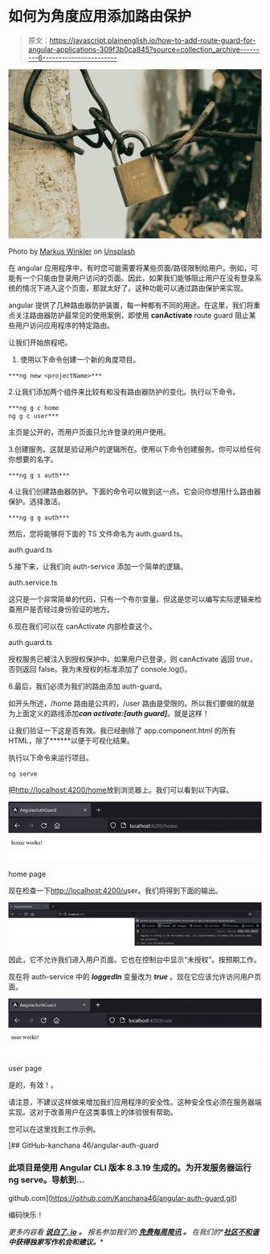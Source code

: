 # 如何为角度应用添加路由保护

> 原文：<https://javascript.plainenglish.io/how-to-add-route-guard-for-angular-applications-309f3b0ca845?source=collection_archive---------6----------------------->

![](img/7f87b9dfd1c713015e314993d3b5eacd.png)

Photo by [Markus Winkler](https://unsplash.com/@markuswinkler?utm_source=unsplash&utm_medium=referral&utm_content=creditCopyText) on [Unsplash](https://unsplash.com/s/photos/protect?utm_source=unsplash&utm_medium=referral&utm_content=creditCopyText)

在 angular 应用程序中，有时您可能需要将某些页面/路径限制给用户。例如，可能有一个只能由登录用户访问的页面。因此，如果我们能够阻止用户在没有登录系统的情况下进入这个页面，那就太好了。这种功能可以通过路由保护来实现。

angular 提供了几种路由器防护装置，每一种都有不同的用途。在这里，我们将重点关注路由器防护最常见的使用案例，即使用 **canActivate** route guard 阻止某些用户访问应用程序的特定路由。

让我们开始旅程吧。

1.  使用以下命令创建一个新的角度项目。

```
***ng new <projectName>***
```

2.让我们添加两个组件来比较有和没有路由器防护的变化。执行以下命令。

```
***ng g c home
ng g c user***
```

主页是公开的，而用户页面只允许登录的用户使用。

3.创建服务。这就是验证用户的逻辑所在。使用以下命令创建服务。你可以给任何你想要的名字。

```
***ng g s auth***
```

4.让我们创建路由器防护。下面的命令可以做到这一点。它会问你想用什么路由器保护。选择激活。

```
***ng g g auth***
```

然后，您将能够将下面的 TS 文件命名为 auth.guard.ts。

auth.guard.ts

5.接下来，让我们向 auth-service 添加一个简单的逻辑。

auth.service.ts

这只是一个非常简单的代码，只有一个布尔变量。但这是您可以编写实际逻辑来检查用户是否经过身份验证的地方。

6.现在我们可以在 canActivate 内部检查这个。

auth.guard.ts

授权服务已被注入到授权保护中。如果用户已登录，则 canActivate 返回 true，否则返回 false。我为未授权的标准添加了 console.log()。

6.最后，我们必须为我们的路由添加 auth-guard。

如开头所述，/home 路由是公共的，/user 路由是受限的。所以我们要做的就是为上面定义的路线添加***can activate:[auth guard]***。就是这样！

让我们验证一下这是否有效。我已经删除了 app.component.html 的所有 HTML，除了***<router-outlet></router-outlet>***以便于可视化结果。

执行以下命令来运行项目。

```
ng serve
```

把[http://localhost:4200/home](http://localhost:4200/home)放到浏览器上。我们可以看到以下内容。

![](img/14b7d40ea1269c3801f273ffaf61ebf5.png)

home page

现在检查一下[http://localhost:4200/u](http://localhost:4200/home)ser。我们将得到下面的输出。

![](img/3f305532cf234306f43e87d3e1465f3d.png)

因此，它不允许我们进入用户页面。它也在控制台中显示“未授权”。按预期工作。

现在将 auth-service 中的 ***loggedIn*** 变量改为 ***true*** 。现在它应该允许访问用户页面。

![](img/74fd54c0426184be2a87b5a39bc41499.png)

user page

是的，有效！。

请注意，不建议这样做来增加我们应用程序的安全性。这种安全性必须在服务器端实现。这对于改善用户在这类事情上的体验很有帮助。

您可以在这里找到工作示例。

[](https://github.com/Kanchana46/angular-auth-guard.git) [## GitHub-kanchana 46/angular-auth-guard

### 此项目是使用 Angular CLI 版本 8.3.19 生成的。为开发服务器运行 ng serve。导航到…

github.com](https://github.com/Kanchana46/angular-auth-guard.git) 

编码快乐！

*更多内容看* [***说白了. io***](http://plainenglish.io/) ***。*** *报名参加我们的* [***免费每周简讯***](http://newsletter.plainenglish.io/) ***。*** *在我们的**[***社区不和谐***](https://discord.gg/GtDtUAvyhW) ***中获得独家写作机会和建议。****